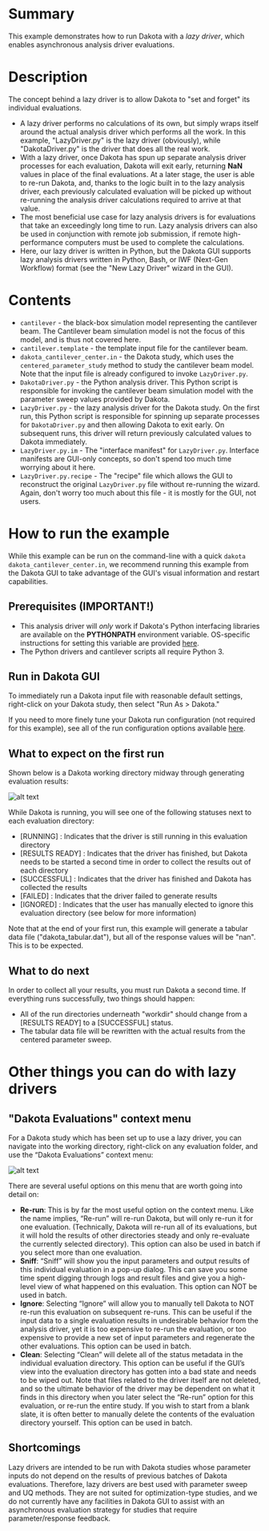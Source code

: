 # Summary

This example demonstrates how to run Dakota with a *lazy driver*, which enables asynchronous analysis driver evaluations.

# Description

The concept behind a lazy driver is to allow Dakota to "set and forget" its individual evaluations.

- A lazy driver performs no calculations of its own, but simply wraps itself around the actual analysis driver which performs all the work. In this example, "LazyDriver.py" is the lazy driver (obviously), while "DakotaDriver.py" is the driver that does all the real work. 
- With a lazy driver, once Dakota has spun up separate analysis driver processes for each evaluation, Dakota will exit early, returning **NaN** values in place of the final evaluations. At a later stage, the user is able to re-run Dakota, and, thanks to the logic built in to the lazy analysis driver, each previously calculated evaluation will be picked up without re-running the analysis driver calculations required to arrive at that value.
- The most beneficial use case for lazy analysis drivers is for evaluations that take an exceedingly long time to run. Lazy analysis drivers can also be used in conjunction with remote job submission, if remote high-performance computers must be used to complete the calculations.
- Here, our lazy driver is written in Python, but the Dakota GUI supports lazy analysis drivers written in Python, Bash, or IWF (Next-Gen Workflow) format (see the "New Lazy Driver" wizard in the GUI).


# Contents

- `cantilever` - the black-box simulation model representing the cantilever beam. The Cantilever beam simulation model is not the focus of this model, and is thus not covered here.
- `cantilever.template` - the template input file for the cantilever beam.
- `dakota_cantilever_center.in` - the Dakota study, which uses the `centered_parameter_study` method to study the cantilever beam model. Note that the input file is already configured to invoke `LazyDriver.py`.
- `DakotaDriver.py` - the Python analysis driver.  This Python script is responsible for invoking the cantilever beam simulation model with the parameter sweep values provided by Dakota.
- `LazyDriver.py` - the lazy analysis driver for the Dakota study. On the first run, this Python script is responsible for spinning up separate processes for `DakotaDriver.py` and then allowing Dakota to exit early. On subsequent runs, this driver will return previously calculated values to Dakota immediately.
- `LazyDriver.py.im` - The "interface manifest" for `LazyDriver.py`. Interface manifests are GUI-only concepts, so don't spend too much time worrying about it here.
- `LazyDriver.py.recipe` - The "recipe" file which allows the GUI to reconstruct the original `LazyDriver.py` file without re-running the wizard. Again, don't worry too much about this file - it is mostly for the GUI, not users.

# How to run the example

While this example can be run on the command-line with a quick `dakota dakota_cantilever_center.in`, we recommend running this example from the Dakota GUI to take advantage of the GUI's visual information and restart capabilities.

## Prerequisites (IMPORTANT!)

- This analysis driver will *only* work if Dakota's Python interfacing libraries are available on the **PYTHONPATH** environment variable. OS-specific instructions for setting this variable are provided [here](https://snl-dakota.github.io/docs/latest_release/users/setupdakota.html#setting-your-environment).
- The Python drivers and cantilever scripts all require Python 3.

## Run in Dakota GUI

To immediately run a Dakota input file with reasonable default settings, right-click on your Dakota study, then select "Run As > Dakota."

If you need to more finely tune your Dakota run configuration (not required for this example), see all of the run configuration options available [here](https://snl-dakota.github.io/docs/latest_release/users/usingdakotagui/running/DakotaRunConfiguration.html).

## What to expect on the first run

Shown below is a Dakota working directory midway through generating evaluation results:

![alt text](img/Eval_Inspection_1.png "Workdir in progress")

While Dakota is running, you will see one of the following statuses next to each evaluation directory:

- [RUNNING] : Indicates that the driver is still running in this evaluation directory
- [RESULTS READY] : Indicates that the driver has finished, but Dakota needs to be started a second time in order to collect the results out of each directory
- [SUCCESSFUL] : Indicates that the driver has finished and Dakota has collected the results
- [FAILED] : Indicates that the driver failed to generate results
- [IGNORED] : Indicates that the user has manually elected to ignore this evaluation directory (see below for more information)

Note that at the end of your first run, this example will generate a tabular data file ("dakota_tabular.dat"), but all of the response values will be "nan". This is to be expected.

## What to do next

In order to collect all your results, you must run Dakota a second time. If everything runs successfully, two things should happen:

- All of the run directories underneath "workdir" should change from a [RESULTS READY] to a [SUCCESSFUL] status.
- The tabular data file will be rewritten with the actual results from the centered parameter sweep. 

# Other things you can do with lazy drivers

## "Dakota Evaluations" context menu

For a Dakota study which has been set up to use a lazy driver, you can navigate into the working directory, right-click on any evaluation folder, and use the “Dakota Evaluations” context menu:

![alt text](img/Eval_Inspection_2.png "Dakota Evaluations context menu")

There are several useful options on this menu that are worth going into detail on:

- **Re-run**: This is by far the most useful option on the context menu. Like the name implies, “Re-run” will re-run Dakota, but will only re-run it for one evaluation. (Technically, Dakota will re-run all of its evaluations, but it will hold the results of other directories steady and only re-evaluate the currently selected directory). This option can also be used in batch if you select more than one evaluation.
- **Sniff**: “Sniff” will show you the input parameters and output results of this individual evaluation in a pop-up dialog. This can save you some time spent digging through logs and result files and give you a high-level view of what happened on this evaluation. This option can NOT be used in batch.
- **Ignore**: Selecting “Ignore” will allow you to manually tell Dakota to NOT re-run this evaluation on subsequent re-runs. This can be useful if the input data to a single evaluation results in undesirable behavior from the analysis driver, yet it is too expensive to re-run the evaluation, or too expensive to provide a new set of input parameters and regenerate the other evaluations. This option can be used in batch.
- **Clean**: Selecting “Clean” will delete all of the status metadata in the individual evaluation directory. This option can be useful if the GUI’s view into the evaluation directory has gotten into a bad state and needs to be wiped out. Note that files related to the driver itself are not deleted, and so the ultimate behavior of the driver may be dependent on what it finds in this directory when you later select the “Re-run” option for this evaluation, or re-run the entire study. If you wish to start from a blank slate, it is often better to manually delete the contents of the evaluation directory yourself. This option can be used in batch.

## Shortcomings

Lazy drivers are intended to be run with Dakota studies whose parameter inputs do not depend on the results of previous batches of Dakota evaluations. Therefore, lazy drivers are best used with parameter sweep and UQ methods. They are not suited for optimization-type studies, and we do not currently have any facilities in Dakota GUI to assist with an asynchronous evaluation strategy for studies that require parameter/response feedback.